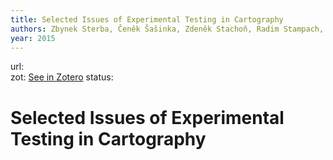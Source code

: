 ```yaml
---
title: Selected Issues of Experimental Testing in Cartography
authors: Zbynek Sterba, Čeněk Šašinka, Zdeněk Stachoň, Radim Stampach, kamil morong
year: 2015
---
```

url:  
zot: [See in Zotero](zotero://select/items/@sterbaSelectedIssuesExperimental2015)
status:
# Selected Issues of Experimental Testing in Cartography




